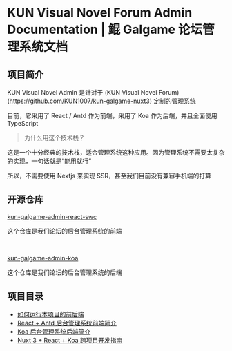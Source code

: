 # KUN Visual Novel Forum Admin Documentation | 鲲 Galgame 论坛管理系统文档

## 项目简介

KUN Visual Novel Admin 是针对于 (KUN Visual Novel Forum)(https://github.com/KUN1007/kun-galgame-nuxt3) 定制的管理系统

目前，它采用了 React / Antd 作为前端，采用了 Koa 作为后端，并且全面使用 TypeScript

> 为什么用这个技术栈？

这是一个十分经典的技术栈，适合管理系统这种应用。因为管理系统不需要太复杂的实现，一句话就是“能用就行”

所以，不需要使用 Nextjs 来实现 SSR，甚至我们目前没有兼容手机端的打算

## 开源仓库

[kun-galgame-admin-react-swc](https://github.com/KUN1007/kun-galgame-admin-react-swc)

这个仓库是我们论坛的后台管理系统的前端

<br/>

[kun-galgame-admin-koa](https://github.com/KUN1007/kun-galgame-admin-koa)

这个仓库是我们论坛的后台管理系统的后端

## 项目目录

* [如何运行本项目的前后端](./run)
* [React + Antd 后台管理系统前端简介](./frontend)
* [Koa 后台管理系统后端简介](./backend)
* [Nuxt 3 + React + Koa 跨项目开发指南](./guide)
